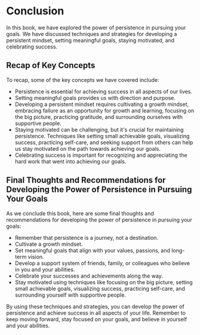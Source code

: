 # Conclusion

In this book, we have explored the power of persistence in pursuing your goals. We have discussed techniques and strategies for developing a persistent mindset, setting meaningful goals, staying motivated, and celebrating success.

Recap of Key Concepts
---------------------

To recap, some of the key concepts we have covered include:

* Persistence is essential for achieving success in all aspects of our lives.
* Setting meaningful goals provides us with direction and purpose.
* Developing a persistent mindset requires cultivating a growth mindset, embracing failure as an opportunity for growth and learning, focusing on the big picture, practicing gratitude, and surrounding ourselves with supportive people.
* Staying motivated can be challenging, but it's crucial for maintaining persistence. Techniques like setting small achievable goals, visualizing success, practicing self-care, and seeking support from others can help us stay motivated on the path towards achieving our goals.
* Celebrating success is important for recognizing and appreciating the hard work that went into achieving our goals.

Final Thoughts and Recommendations for Developing the Power of Persistence in Pursuing Your Goals
-------------------------------------------------------------------------------------------------

As we conclude this book, here are some final thoughts and recommendations for developing the power of persistence in pursuing your goals:

* Remember that persistence is a journey, not a destination.
* Cultivate a growth mindset.
* Set meaningful goals that align with your values, passions, and long-term vision.
* Develop a support system of friends, family, or colleagues who believe in you and your abilities.
* Celebrate your successes and achievements along the way.
* Stay motivated using techniques like focusing on the big picture, setting small achievable goals, visualizing success, practicing self-care, and surrounding yourself with supportive people.

By using these techniques and strategies, you can develop the power of persistence and achieve success in all aspects of your life. Remember to keep moving forward, stay focused on your goals, and believe in yourself and your abilities.